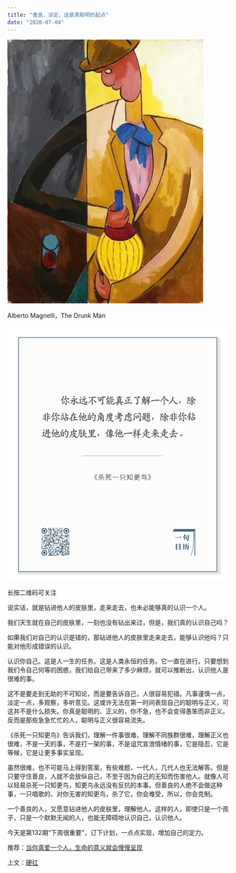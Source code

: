 ```yaml
---
title: "善良，淡定，这是真聪明的起点"
date: "2020-07-04"
---
```


  

![连岳文章](images/连岳文章picture-4.jpg)  

Alberto Magnelli，The Drunk Man

  

![连岳文章](images/连岳文章picture-5.jpg)

长按二维码可关注

  

说实话，就是钻进他人的皮肤里，走来走去，也未必能够真的认识一个人。

  

我们天生就在自己的皮肤里，一刻也没有钻出来过，但是，我们真的认识自己吗？

  

如果我们对自己的认识是错的，那钻进他人的皮肤里走来走去，能够认识他吗？只能对他形成错误的认识。

  

认识你自己。这是人一生的任务。这是人类永恒的任务。它一直在进行。只要想到我们令自己何等的困惑，我们给自己带来了多少麻烦，就可以推断出，认识他人是很难的事。  

  

这不是要走到无助的不可知论，而是要告诉自己，人很容易犯错。凡事谨慎一点，淡定一点，多观察，多听意见。这或许无法在第一时间表现自己的聪明与正义，可这并不是什么损失。你真是聪明的、正义的，你不急，也不会变得愚笨而非正义。反而是那些急急忙忙的人，聪明与正义很容易流失。  

  

《杀死一只知更鸟》告诉我们，理解一件事很难，理解不同族群很难，理解正义也很难，不是一天的事，不是打一架的事，不是诅咒宣泄情绪的事，它是隐忍，它是等候，它是让更多事实呈现。  

  

虽然很难，也不可能马上得到答案，有些难题，一代人，几代人也无法解答。但是只要守住善良，人就不会放纵自己，不至于因为自己的无知而伤害他人。就像人可以轻易杀死一只知更鸟，知更鸟永远没有反抗的本事。但善良的人绝不会做这种事，一只唱歌的、对你无害的知更鸟，杀了它，你会难受，所以，你会克制。  

  

一个善良的人，又愿意钻进他人的皮肤里，理解他人。这样的人，即使只是一个孩子，只是一个默默无闻的人，也能无障碍地认识自己，认识他人。  

  

今天是第132期“下周很重要”，订下计划，一点点实现，增加自己的定力。

  

推荐：[当你真爱一个人，生命的意义就会慢慢呈现](http://mp.weixin.qq.com/s?__biz=MjM5NDU0Mjk2MQ==&mid=2651642780&idx=2&sn=ea14ca3f8ceeb84add553bbbfa301f4f&chksm=bd7e5f828a09d694ff0864711df23cf5932657d8719badc60acfa179180dd5f2958f8f6db737&scene=21#wechat_redirect)  

上文：[硬扛](http://mp.weixin.qq.com/s?__biz=MjM5NDU0Mjk2MQ==&mid=2651643360&idx=1&sn=476eed1a94a99f50fea187530ee5831a&chksm=bd7e59fe8a09d0e89d24249338042cd4961718622d82625a985c404da47d1bf0f01ef20b10db&scene=21#wechat_redirect)
